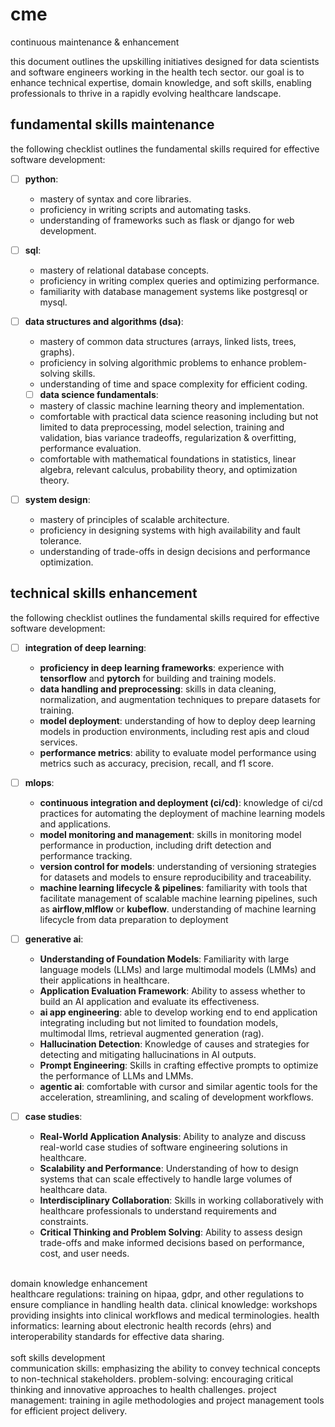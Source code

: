 # cme
continuous maintenance &amp; enhancement

this document outlines the upskilling initiatives designed for data scientists and software engineers working in the health tech sector. our goal is to enhance technical expertise, domain knowledge, and soft skills, enabling professionals to thrive in a rapidly evolving healthcare landscape.

## fundamental skills maintenance

the following checklist outlines the fundamental skills required for effective software development:

- [ ] **python**: 
  - mastery of syntax and core libraries.
  - proficiency in writing scripts and automating tasks.
  - understanding of frameworks such as flask or django for web development.
  
- [ ] **sql**: 
  - mastery of relational database concepts.
  - proficiency in writing complex queries and optimizing performance.
  - familiarity with database management systems like postgresql or mysql.

- [ ] **data structures and algorithms (dsa)**: 
  - mastery of common data structures (arrays, linked lists, trees, graphs).
  - proficiency in solving algorithmic problems to enhance problem-solving skills.
  - understanding of time and space complexity for efficient coding.
     
  - [ ] **data science fundamentals**: 
  - mastery of classic machine learning theory and implementation.
  - comfortable with practical data science reasoning including but not limited to data preprocessing, model selection, training and validation, bias variance tradeoffs, regularization & overfitting, performance evaluation.
  - comfortable with mathematical foundations in statistics, linear algebra, relevant calculus, probability theory, and optimization theory.

- [ ] **system design**: 
  - mastery of principles of scalable architecture.
  - proficiency in designing systems with high availability and fault tolerance.
  - understanding of trade-offs in design decisions and performance optimization.


## technical skills enhancement

the following checklist outlines the fundamental skills required for effective software development:

- [ ] **integration of deep learning**: 
  - **proficiency in deep learning frameworks**: experience with **tensorflow** and **pytorch** for building and training models.
  - **data handling and preprocessing**: skills in data cleaning, normalization, and augmentation techniques to prepare datasets for training.
  - **model deployment**: understanding of how to deploy deep learning models in production environments, including rest apis and cloud services.
  - **performance metrics**: ability to evaluate model performance using metrics such as accuracy, precision, recall, and f1 score.

- [ ] **mlops**: 
  - **continuous integration and deployment (ci/cd)**: knowledge of ci/cd practices for automating the deployment of machine learning models and applications.
  - **model monitoring and management**: skills in monitoring model performance in production, including drift detection and performance tracking.
  - **version control for models**: understanding of versioning strategies for datasets and models to ensure reproducibility and traceability.
  - **machine learning lifecycle & pipelines**: familiarity with tools that facilitate management of scalable machine learning pipelines, such as **airflow**,**mlflow** or **kubeflow**. understanding of machine learning lifecycle from data       preparation to deployment
     
- [ ] **generative ai**: 
  - **Understanding of Foundation Models**: Familiarity with large language models (LLMs) and large multimodal models (LMMs) and their applications in healthcare.
  - **Application Evaluation Framework**: Ability to assess whether to build an AI application and evaluate its effectiveness.
  - **ai app engineering**: able to develop working end to end application integrating including but not limited to foundation models, multimodal llms, retrieval augmented generation (rag).
  - **Hallucination Detection**: Knowledge of causes and strategies for detecting and mitigating hallucinations in AI outputs.
  - **Prompt Engineering**: Skills in crafting effective prompts to optimize the performance of LLMs and LMMs.
  - **agentic ai**: comfortable with cursor and similar agentic tools for the acceleration, streamlining, and scaling of development workflows.

- [ ] **case studies**: 
  - **Real-World Application Analysis**: Ability to analyze and discuss real-world case studies of software engineering solutions in healthcare.
  - **Scalability and Performance**: Understanding of how to design systems that can scale effectively to handle large volumes of healthcare data.
  - **Interdisciplinary Collaboration**: Skills in working collaboratively with healthcare professionals to understand requirements and constraints.
  - **Critical Thinking and Problem Solving**: Ability to assess design trade-offs and make informed decisions based on performance, cost, and user needs.


 <br>
domain knowledge enhancement <br>
healthcare regulations: training on hipaa, gdpr, and other regulations to ensure compliance in handling health data.
clinical knowledge: workshops providing insights into clinical workflows and medical terminologies.
health informatics: learning about electronic health records (ehrs) and interoperability standards for effective data sharing.
<br> <br>
soft skills development <br>
communication skills: emphasizing the ability to convey technical concepts to non-technical stakeholders.
problem-solving: encouraging critical thinking and innovative approaches to health challenges.
project management: training in agile methodologies and project management tools for efficient project delivery.
